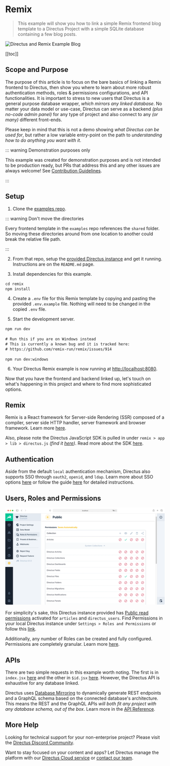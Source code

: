 # Remix

> This example will show you how to link a simple Remix frontend blog template to a Directus Project with a simple SQLite database containing a few blog posts.

![Directus and Remix Example Blog](remix-example-blog-20220207A.webp)

[[toc]]

## Scope and Purpose

The purpose of this article is to focus on the bare basics of linking a Remix frontend to Directus, then show you where to learn about more robust authentication methods, roles & permissions configurations, and API functionalities. It is important to stress to new users that Directus is a general purpose database wrapper, _which mirrors any linked database_. No matter your data model or use-case, Directus can serve as a backend *(plus no-code admin panel)* for any type of project and also connect to any *(or many)* different front-ends.

Please keep in mind that this is not a demo showing _what Directus can be used for_, but rather a low variable entry-point on the path to _understanding how to do anything you want with it_.

::: warning Demonstration purposes only

 This example was created for demonstration purposes and is not intended to be production ready, but PRs that address this and any other issues are always welcome! See [Contribution Guidelines](https://docs.directus.io/contributing/introduction/).

:::


## Setup

1. Clone the [examples repo](https://github.com/directus/examples).

::: warning Don't move the directories

Every frontend template in the `examples` repo references the `shared` folder. So moving these directories around from one location to another could break the relative file path.

:::

2. From that repo, setup the [provided Directus instance](https://github.com/directus/examples/tree/main/directus) and get it running. Instructions are on the `README.md` page.

3. Install dependencies for this example.

```
cd remix
npm install
```

4. Create a `.env` file for this Remix template by copying and pasting the provided `.env.example` file. Nothing will need to be changed in the copied `.env` file.

5. Start the development server.

```
npm run dev

# Run this if you are on Windows instead
# This is currently a known bug and it is tracked here:
# https://github.com/remix-run/remix/issues/914

npm run dev:windows
```

6. Your Directus Remix example is now running at <http://localhost:8080>.

Now that you have the frontend and backend linked up, let's touch on what's happening in this project and where to find more sophisticated options.

## Remix
Remix is a React framework for Server-side Rendering (SSR) composed of a compiler, server side HTTP handler, server framework and browser framework.
Learn more [here](https://remix.run/docs/en/v1/pages/technical-explanation).

Also, please note the Directus JavaScript SDK is pulled in under `remix > app > lib > directus.js` *(find it [here](https://github.com/directus/examples/blob/main/remix/app/lib/directus.js))*. Read more about the SDK [here](https://docs.directus.io/reference/sdk/).

## Authentication

Aside from the default `local` authentication mechanism, Directus also supports SSO through `oauth2`, `openid`, and `ldap`. Learn more about SSO options [here](https://docs.directus.io/configuration/config-options/#authentication) or follow the guide [here](https://docs.directus.io/configuration/sso/) for detailed instructions.

## Users, Roles and Permissions

![Directus Permissions](roles-and-permissions-20220204A.webp)

For simplicity's sake, this Directus instance provided has [Public read permissions](https://docs.directus.io/getting-started/quickstart/#_6-set-role-public-permissions) activated for `articles` and `directus_users`. Find Permissions in your local Directus instance under `Settings > Roles and Permissions` or follow this [link](http://localhost:8055/admin/settings/roles/public).

Additionally, any number of Roles can be created and fully configured. Permissions are completely granular. Learn more [here](https://docs.directus.io/configuration/users-roles-permissions/).

## APIs

There are two simple requests in this example worth noting. The first is in `index.jsx` [here](https://github.com/directus/examples/blob/main/remix/app/routes/index.jsx) and the other in `$id.jsx` [here](https://github.com/directus/examples/blob/main/remix/app/routes/articles/%24id.jsx). However, the Directus API is exhaustive for any database linked.

Directus uses [Database Mirroring](https://docs.directus.io/getting-started/introduction/#database-mirroring) to dynamically generate REST endpoints and a GraphQL schema based on the connected database's architecture. This means the REST and the GraphQL APIs _will both fit any project with any database schema, out of the box_. Learn more in the [API Reference](https://docs.directus.io/reference/introduction/).

## More Help

Looking for technical support for your non-enterprise project? Please visit the [Directus Discord Community](https://directus.chat/).

Want to stay focused on your content and apps? Let Directus manage the platform with our [Directus Cloud service](https://directus.io/pricing/) or [contact our team](https://directus.io/contact/).
